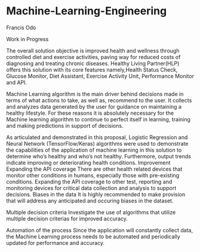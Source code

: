 # Machine-Learning-Engineering

Francis Odo

Work in Progress

The overall solution objective is improved health and wellness through controlled diet and exercise activities, paving way for reduced costs of diagnosing and treating chronic diseases. Healthy Living Partner(HLP) offers this solution with its core features namely,Health Status Check, Glucose Monitor, Diet Assistant, Exercise Activity Unit, Performance Monitor and API.

Machine Learning algorithm is the main driver behind  decisions made in terms of what actions to take, as well as, recommend to the user. It collects and analyzes data generated by the user for guidance on maintaining a healthy lifestyle. For these reasons it is absolutely necessary for the Machine learning algorithm to continue to perfect itself in learning, training and making predictions in  support of decisions.

As articulated and demonstrated in this proposal, Logistic Regression and Neural Network (TensorFlow/Keras) algorithms were used to demonstrate the capabilities of the application of machine learning in this solution to determine who’s healthy and who’s not healthy. Furthermore, output trends indicate improving or deteriorating health conditions.
Improvement
Expanding the API coverage
There are other health related devices that monitor other conditions in humans, especially those with pre-existing conditions. Expanding the API coverage to other test, reporting and monitoring devices for critical data collection and analysis to support decisions.
Biases in the data
It is highly recommended to make provision that will address any anticipated and occuring biases in the dataset. 

Multiple decision criteria
Investigate the use of algorithms that utilize multiple decision criterias for improved accuracy.

Automation of the process
Since the application will constantly collect data, the Machine Learning process needs to be automated and periodically updated for performance and accuracy.
